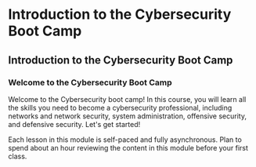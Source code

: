 # Introduction to the Cybersecurity Boot Camp

## Introduction to the Cybersecurity Boot Camp

### Welcome to the Cybersecurity Boot Camp

Welcome to the Cybersecurity boot camp! In this course, you will learn all the skills you need to become a cybersecurity professional, including networks and network security, system administration, offensive security, and defensive security. Let's get started!

Each lesson in this module is self-paced and fully asynchronous. Plan to spend about an hour reviewing the content in this module before your first class.
